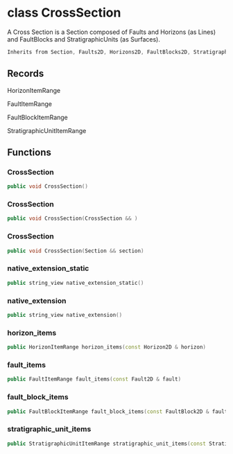 # class CrossSection


 A Cross Section is a Section composed of Faults and Horizons (as Lines) and FaultBlocks and StratigraphicUnits (as Surfaces).



```cpp
Inherits from Section, Faults2D, Horizons2D, FaultBlocks2D, StratigraphicUnits2D
```



## Records

HorizonItemRange

FaultItemRange

FaultBlockItemRange

StratigraphicUnitItemRange



## Functions

### CrossSection

```cpp
public void CrossSection()
```


### CrossSection

```cpp
public void CrossSection(CrossSection && )
```


### CrossSection

```cpp
public void CrossSection(Section && section)
```


### native_extension_static

```cpp
public string_view native_extension_static()
```


### native_extension

```cpp
public string_view native_extension()
```


### horizon_items

```cpp
public HorizonItemRange horizon_items(const Horizon2D & horizon)
```


### fault_items

```cpp
public FaultItemRange fault_items(const Fault2D & fault)
```


### fault_block_items

```cpp
public FaultBlockItemRange fault_block_items(const FaultBlock2D & fault_block)
```


### stratigraphic_unit_items

```cpp
public StratigraphicUnitItemRange stratigraphic_unit_items(const StratigraphicUnit2D & stratigraphic_unit)
```




